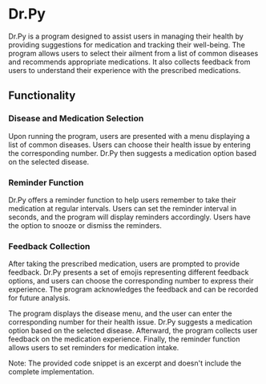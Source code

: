 # Dr.Py

Dr.Py is a program designed to assist users in managing their health by providing suggestions for medication and tracking their well-being. The program allows users to select their ailment from a list of common diseases and recommends appropriate medications. It also collects feedback from users to understand their experience with the prescribed medications.

## Functionality

### Disease and Medication Selection

Upon running the program, users are presented with a menu displaying a list of common diseases. Users can choose their health issue by entering the corresponding number. Dr.Py then suggests a medication option based on the selected disease.

### Reminder Function

Dr.Py offers a reminder function to help users remember to take their medication at regular intervals. Users can set the reminder interval in seconds, and the program will display reminders accordingly. Users have the option to snooze or dismiss the reminders.

### Feedback Collection

After taking the prescribed medication, users are prompted to provide feedback. Dr.Py presents a set of emojis representing different feedback options, and users can choose the corresponding number to express their experience. The program acknowledges the feedback and can be recorded for future analysis.

The program displays the disease menu, and the user can enter the corresponding number for their health issue. Dr.Py suggests a medication option based on the selected disease. Afterward, the program collects user feedback on the medication experience. Finally, the reminder function allows users to set reminders for medication intake.

Note: The provided code snippet is an excerpt and doesn't include the complete implementation.
